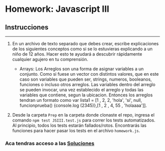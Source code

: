 # Homework: Javascript III

## Instrucciones
---
1. En un archivo de texto separado que debes crear, escribe explicaciones de los siguientes conceptos como si se lo estuvieras explicando a un niño de 12 años. Hacer esto te ayudará a descubrir rápidamente cualquier agujero en tu comprensión.

	* Arrays: Los Arreglos son una forma de asignar variables a un conjunto. Como si fuese un vector con distintos valores, que en este caso son variables que pueden ser, strings, numeros, booleanos, funciones o incluso otros arreglos. Las variables dentro del arreglo se pueden invocar, una vez establecido el arreglo y todas las variables que contiene, segun la ubicacion. Entonces los arreglos tendran un formato como var lista1 = [1 , 2, 2, 'hola', 'si', null, funcionprueba() {console.log (2345)},[1 , 2 , 4, 55 , 'holaaaa']].

2. Desde la carpeta `Prep` en la carpeta donde clonaste el repo, ingresa el comando `npm test JSIII.test.js` para correr los tests automatizados. Al principio, todos los tests estarán fallados/rotos. Encontrarás las funciones para hacer pasar los tests en el archivo `homework.js`.


### Aca tendras acceso a las [Soluciones](https://github.com/atralice/Curso.Prep.Henry/blob/solution/04-JS-III/homework/homework.js)